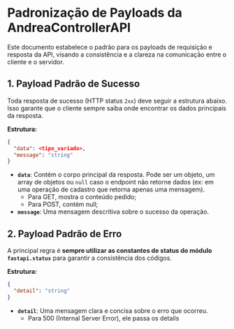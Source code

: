 # Padronização de Payloads da AndreaControllerAPI

Este documento estabelece o padrão para os payloads de requisição e resposta da API, visando a consistência e a clareza na comunicação entre o cliente e o servidor.

## 1. Payload Padrão de Sucesso

Toda resposta de sucesso (HTTP status `2xx`) deve seguir a estrutura abaixo. Isso garante que o cliente sempre saiba onde encontrar os dados principais da resposta.

**Estrutura:**

```json
{
  "data": <tipo_variado>,
  "message": "string"
}
```

- **`data`**: Contém o corpo principal da resposta. Pode ser um objeto, um array de objetos ou `null` caso o endpoint não retorne dados (ex: em uma operação de cadastro que retorna apenas uma mensagem).
  - Para GET, mostra o conteúdo pedido;
  - Para POST, contém null;
- **`message`**: Uma mensagem descritiva sobre o sucesso da operação.

## 2. Payload Padrão de Erro

A principal regra é **sempre utilizar as constantes de status do módulo `fastapi.status`** para garantir a consistência dos códigos.

**Estrutura:**

```json
{
  "detail": "string"
}
```

- **`detail`**: Uma mensagem clara e concisa sobre o erro que ocorreu.
  - Para 500 (Internal Server Error), ele passa os details
